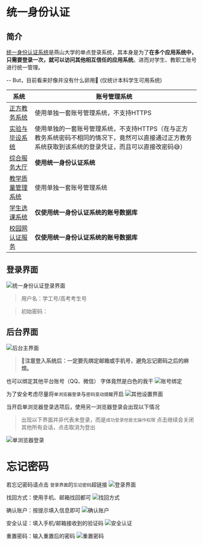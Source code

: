 <!-- 
    author: ercao (vip@ercao.cn) 
-->

# 统一身份认证

## 简介

[统一身份认证系统](https://cer.ysu.edu.cn)是燕山大学的单点登录系统，其本身是为了**在多个应用系统中，只需要登录一次，就可以访问其他相互信任的应用系统**。进而对学生、教职工账号进行统一管理。

-- But，目前看来好像并没有什么卵用:eyes: (仅统计本科学生可用系统)

系统 | 账号管理系统
--- | ---
  [正方教务系统](http://202.206.243.62/) | 使用单独一套账号管理系统，不支持HTTPS
[实验与毕设系统](http://202.206.243.7/) | 使用单独的一套账号管理系统，不支持HTTPS（在与正方教务系统密码不相同的情况下，竟然可以直接通过正方教务系统获取到该系统的登录凭证，而且可以直接改密码:sweat_smile:）
[综合服务大厅](https://ehall.ysu.edu.cn/) | **使用统一身份认证系统**
[教学质量管理系统](https://ysu.mycospxk.com/) | 使用单独一套账号管理系统
[学生选课系统](https://xsxk.ysu.edu.cn/) | **仅使用统一身份认证系统的账号数据库**
[校园网认证服务](https://auth.ysu.edu.cn) | **仅使用统一身份认证系统的账号数据库**

## 登录界面

![统一身份认证登录界面](./images/6db273ba7f665e661b1ef9d06258430da6aaa188307af594a5b7054060c3075b-20220207110714.png)  

> 用户名：学工号/高考考生号
<!-- TODO(ercao)：初始密码 -->
> 初始密码：

## 后台界面

![后台主界面](./images/dab1e4c6d4add2fa869fecf51d943c71bc55a28c4f50c10fb9f34d218e213451-20220207111729.png)  

> :cowboy_hat_face:**注意登入系统后：一定要先绑定邮箱或手机号，避免忘记密码之后的麻烦。**

也可以绑定其他平台账号（QQ、微信） 字体竟然是白色的我干
![账号绑定](./images/6cc6f471c6308b91dde2e3b17ac4bf10c10b4b6fca7392f543e57fcb1e7d18bd-20220207112210.png)  

为了安全考虑尽量将`单浏览器登录`与`密码变动提醒`开启
![其他设置界面](./images/c7d52035fc19ac02e8f48cfaa77cc76bde09dc50040d136e24ab9f86f16fb7c6-20220207113250.png)  

当开启单浏览器登录选项后，使用另一浏览器登录会出现以下情况
> 出现以下界面并非代表未登录，而是`成功登录但是无操作权限`
> 点击继续会关闭其他所有会话，点击取消为登出

![单浏览器登录](./images/00ffc94bcc3626d76f019244375d6663687dce8dd5218c07e13c45f413129b70-20220207112921.png)  

# 忘记密码

若忘记密码请点击 `登录界面`的`忘记密码`超链接
![登录界面](./images/e8c5cf01a6af543291be9c90a94df7d3f890a5dccd6cbf4143dac1b6ad73ba1d-20220207113848.png)  

找回方式：使用手机、邮箱找回都可
![找回方式](./images/8f6fd64d8fdc6adc0aeabf80841ed5b64f5918be2b59ab0353d0a6c720eae125-20220207113950.png)  

确认账户：按提示填入信息即可
![确认账户](./images/9c6659995c1ad181c3c002e099a74825e3645daf8ebe6d4c408c251429c508fa-20220207131752.png)  

安全认证：填入手机/邮箱接收到的验证码
![安全认证](./images/e0b4ce02d5998fe6cea9131ca1e72a4e1082fc88065e332ae07bf74f2c7bfa38-20220207131909.png)  

重置密码：输入重置后的密码
![重置密码](./images/a885c63a9807dcf15ea3526cb0c1a5da46ad3ffe0795c9de062fe39e68871142-20220207132113.png)  
